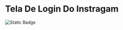 <h1 style="center">Tela De Login Do Instragam</h1>

<img alt="Static Badge" src="https://img.shields.io/badge/https%3A%2F%2Fgithub.com%2FYuriFernand%2FSite_Copia_Instragam.git">


